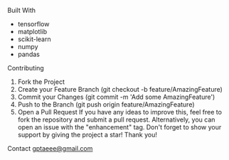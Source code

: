 Built With  
  - tensorflow
  - matplotlib
  - scikit-learn
  - numpy
  - pandas

Contributing
  1. Fork the Project
  2. Create your Feature Branch (git checkout -b feature/AmazingFeature)
  3. Commit your Changes (git commit -m 'Add some AmazingFeature')
  4. Push to the Branch (git push origin feature/AmazingFeature)
  5. Open a Pull Request
If you have any ideas to improve this, feel free to fork the repository and submit a pull request. Alternatively, you can open an issue with the "enhancement" tag. Don't forget to show your support by giving the project a star! Thank you!

Contact
  gptaeee@gmail.com
